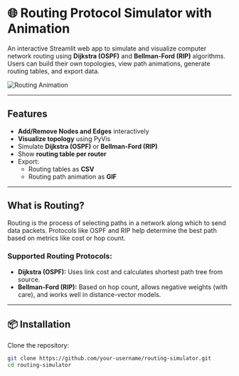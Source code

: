 # 🌐 Routing Protocol Simulator with Animation

An interactive Streamlit web app to simulate and visualize computer network routing using **Dijkstra (OSPF)** and **Bellman-Ford (RIP)** algorithms. Users can build their own topologies, view path animations, generate routing tables, and export data.

![Routing Animation](example_gif.gif)

---

## Features

- **Add/Remove Nodes and Edges** interactively
- **Visualize topology** using PyVis
- Simulate **Dijkstra (OSPF)** or **Bellman-Ford (RIP)**
- Show **routing table per router**
- Export:
  - Routing tables as **CSV**
  - Routing path animation as **GIF**

---

## What is Routing?

Routing is the process of selecting paths in a network along which to send data packets. Protocols like OSPF and RIP help determine the best path based on metrics like cost or hop count.

### Supported Routing Protocols:
- **Dijkstra (OSPF):** Uses link cost and calculates shortest path tree from source.
- **Bellman-Ford (RIP):** Based on hop count, allows negative weights (with care), and works well in distance-vector models.

---

## 📦 Installation

Clone the repository:

```bash
git clone https://github.com/your-username/routing-simulator.git
cd routing-simulator
